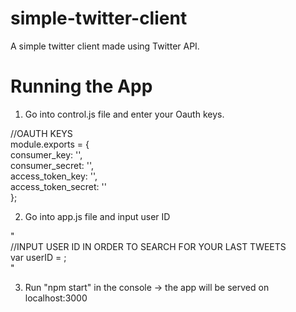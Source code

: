 # simple-twitter-client
A simple twitter client made using Twitter API.


# Running the App
1) Go into control.js file and enter your Oauth keys.


//OAUTH KEYS\
module.exports = { \
  consumer_key: '',\
  consumer_secret: '',\
  access_token_key: '',\
  access_token_secret: ''\
};


2) Go into app.js file and input user ID

"\
 //INPUT USER ID IN ORDER TO SEARCH FOR YOUR LAST TWEETS\
var userID = ;\
"

3) Run "npm start" in the console -> the app will be served on localhost:3000
